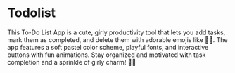 # Todolist
This To-Do List App is a cute, girly productivity tool that lets you add tasks, mark them as completed, and delete them with adorable emojis like 💖🔥. The app features a soft pastel color scheme, playful fonts, and interactive buttons with fun animations. Stay organized and motivated with task completion and a sprinkle of girly charm! 🌸✨

